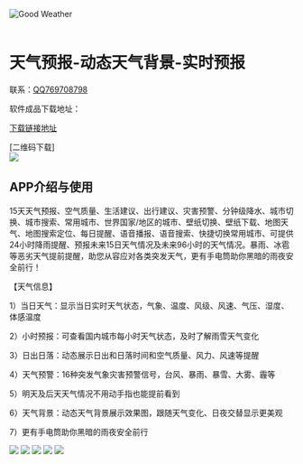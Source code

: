 ![Good Weather](http://aokj.top/picture/weather/icon.png)<br>
<br>
# 天气预报-动态天气背景-实时预报

联系：[QQ769708798](https://qm.qq.com/cgi-bin/qm/qr?k=Xm01ZvrFL6zCm_VcSLUQK6S_nObG8uOd&jump_from=webapi)


软件成品下载地址：

[下载链接地址](https://wwb.lanzouy.com/s/weather)

[二维码下载]  
![](http://aokj.top/picture/weather/qr.png)

## APP介绍与使用
15天天气预报、空气质量、生活建议、出行建议、灾害预警、分钟级降水、城市切换、城市搜索、常用城市、世界国家/地区的城市、壁纸切换、壁纸下载、地图天气、地图搜索定位、每日提醒、语音播报、语音搜索、快捷切换常用城市、可提供24小时降雨提醒、预报未来15日天气情况及未来96小时的天气情况。暴雨、冰雹等恶劣天气提前提醒，助您从容应对各类突发天气，更有手电筒助你黑暗的雨夜安全前行！

【天气信息】

1）当日天气：显示当日实时天气状态，气象、温度、风级、风速、气压、湿度、体感温度

2）小时预报：可查看国内城市每小时天气状态，及时了解雨雪天气变化

3）日出日落：动态展示日出和日落时间和空气质量、风力、风速等提醒

4）天气预警：16种突发气象灾害预警信号，台风、暴雨、暴雪、大雾、霾等

5）明天及后天天气情况不用动手指也能提前看到

6）天气背景：动态天气背景展示效果图，跟随天气变化、日夜交替显示更美观

7）更有手电筒助你黑暗的雨夜安全前行



![](http://aokj.top/picture/weather/1.jpg)
![](http://aokj.top/picture/weather/2.jpg)
![](http://aokj.top/picture/weather/3.jpg)
![](http://aokj.top/picture/weather/4.jpg)
![](http://aokj.top/picture/weather/5.jpg)
